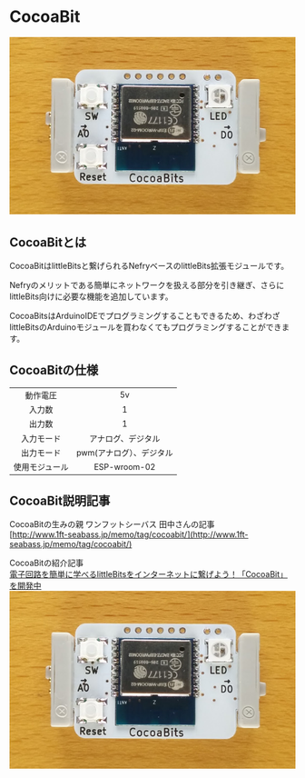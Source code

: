 # CocoaBit
![CocoaBit](../img/01_cocoabit.png)
## CocoaBitとは
CocoaBitはlittleBitsと繋げられるNefryベースのlittleBits拡張モジュールです。

Nefryのメリットである簡単にネットワークを扱える部分を引き継ぎ、さらにlittleBits向けに必要な機能を追加しています。

CocoaBitsはArduinoIDEでプログラミングすることもできるため、わざわざlittleBitsのArduinoモジュールを買わなくてもプログラミングすることができます。

## CocoaBitの仕様

|||
|:----:|:----:|
|動作電圧|5v|
|入力数|1|
|出力数|1|
|入力モード|アナログ、デジタル|
|出力モード|pwm(アナログ）、デジタル|
|使用モジュール|ESP-wroom-02|

## CocoaBit説明記事

CocoaBitの生みの親 ワンフットシーバス 田中さんの記事  
[http://www.1ft-seabass.jp/memo/tag/cocoabit/](http://www.1ft-seabass.jp/memo/tag/cocoabit/)

CocoaBitの紹介記事  
[電子回路を簡単に学べるlittleBitsをインターネットに繋げよう！「CocoaBit」を開発中](https://dotstud.io/blog/cocoabit-littlebits-milkcocoa-nefry/)
![[電子回路を簡単に学べるlittleBitsをインターネットに繋げよう！「CocoaBit」を開発中](https://dotstud.io/blog/cocoabit-littlebits-milkcocoa-nefry/)](../img/01_cocoabit.png)